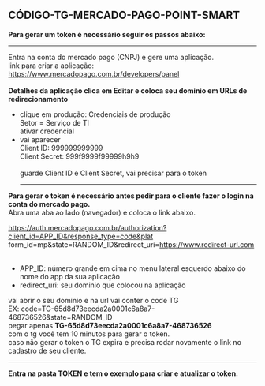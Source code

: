 ## CÓDIGO-TG-MERCADO-PAGO-POINT-SMART

<b>Para gerar um token é necessário seguir os passos abaixo:</b><br><hr>
Entra na conta do mercado pago (CNPJ) e gere uma aplicação.<br>
link para criar a aplicação: https://www.mercadopago.com.br/developers/panel<br><br>
<b>Detalhes da aplicação clica em Editar e coloca seu dominio em URLs de redirecionamento</b><br>

- clique em produção: Credenciais de produção<br>
  Setor = Serviço de TI<br>
  ativar credencial <br>
- vai aparecer<br>
  Client ID: 999999999999<br>
  Client Secret: 999f9999f99999h9h9<br><br>
  guarde Client ID e Client Secret, vai precisar para o token<br><hr>

<b>Para gerar o token é necessário antes pedir para o cliente fazer o login na conta do mercado pago.</b><br>
Abra uma aba ao lado (navegador) e coloca o link abaixo.<br>

https://auth.mercadopago.com.br/authorization?client_id=APP_ID&response_type=code&plat
form_id=mp&state=RANDOM_ID&redirect_uri=https://www.redirect-url.com <br><br>

- APP_ID: número grande em cima no menu lateral esquerdo abaixo do nome do app da sua aplicação<br>
- redirect_uri: seu dominio que colocou na aplicação<br>

vai abrir o seu dominio e na url vai conter o code TG<br>
EX: code=TG-65d8d73eecda2a0001c6a8a7-468736526&state=RANDOM_ID<br>
pegar apenas <b>TG-65d8d73eecda2a0001c6a8a7-468736526</b><br>
com o tg você tem 10 minutos para gerar o token.<br>
caso não gerar o token o TG expira e precisa rodar novamente o link no cadastro de seu cliente.<hr>
<b>Entra na pasta TOKEN e tem o exemplo para criar e atualizar o token.</b>
